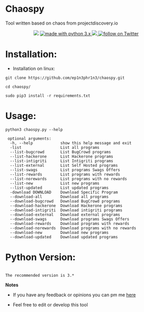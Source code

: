 # Chaospy
Tool written based on chaos from projectdiscovery.io
<p align="center">
<img src="https://raw.githubusercontent.com/ep1n3phr1n3/chaospy/master/chaospy.png">
<a href="https://www.python.org/">
        <img src="https://img.shields.io/badge/made%20with-python-blue.svg" alt="made with python 3.x"> 
<a href="https://github.com/ep1n3phr1n3/chaospy/issues">
        <img src="https://img.shields.io/github/issues/ep1n3phr1n3/chaospy.svg">
<a href="https://twitter.com/intent/follow?screen_name=ep1n3phr1n3">
        <img src="https://img.shields.io/twitter/follow/ep1n3phr1n3?style=social&logo=twitter"
            alt="follow on Twitter"></a>
</p>



# Installation:
- Installation on linux:
```
git clone https://github.com/ep1n3phr1n3/chaospy.git
```
```
cd chaospy/
```
```
sudo pip3 install -r requirements.txt
```
# Usage:

```
python3 chaospy.py --help
```
```
 optional arguments:                                                               
  -h, --help            show this help message and exit
  -list                 List all programs
  --list-bugcrowd       List BugCrowd programs
  --list-hackerone      List Hackerone programs
  --list-intigriti      List Intigriti programs
  --list-external       List Self Hosted programs
  --list-swags          List programs Swags Offers
  --list-rewards        List programs with rewards
  --list-norewards      List programs with no rewards
  --list-new            List new programs
  --list-updated        List updated programs
  -download DOWNLOAD    Download Specific Program
  --download-all        Download all programs
  --download-bugcrowd   Download BugCrowd programs
  --download-hackerone  Download Hackerone programs
  --download-intigriti  Download intigriti programs
  --download-external   Download external programs
  --download-swags      Download programs Swags Offers
  --download-rewards    Download programs with rewards
  --download-norewards  Download programs with no rewards
  --download-new        Download new programs
  --download-updated    Download updated programs
```
# Python Version:

```

The recommended version is 3.*

```

**Notes** 

- If you have any feedback or opinions you can pm me [here](https://twitter.com/ep1n3phr1n3)

- Feel free to edit or develop this tool
